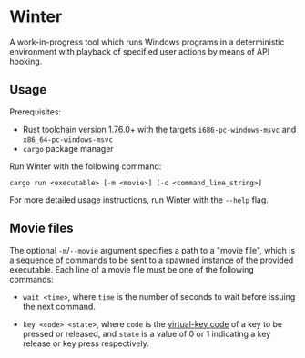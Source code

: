 # Winter

A work-in-progress tool which runs Windows programs in a deterministic environment with playback of specified user actions by means of API hooking.

## Usage

Prerequisites:

* Rust toolchain version 1.76.0+ with the targets `i686-pc-windows-msvc` and `x86_64-pc-windows-msvc`
* `cargo` package manager

Run Winter with the following command:

```text
cargo run <executable> [-m <movie>] [-c <command_line_string>]
```

For more detailed usage instructions, run Winter with the `--help` flag.

## Movie files

The optional `-m`/`--movie` argument specifies a path to a "movie file", which is a sequence of commands to be sent to a spawned instance of the provided executable. Each line of a movie file must be one of the following commands:

* `wait <time>`, where `time` is the number of seconds to wait before issuing the next command.

* `key <code> <state>`, where `code` is the [virtual-key code](https://learn.microsoft.com/en-us/windows/win32/inputdev/virtual-key-codes) of a key to be pressed or released, and `state` is a value of 0 or 1 indicating a key release or key press respectively.
